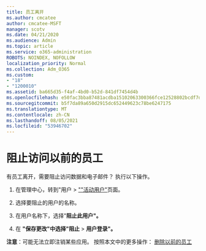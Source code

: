 ```yaml
---
title: 员工离开
ms.author: cmcatee
author: cmcatee-MSFT
manager: scotv
ms.date: 04/21/2020
ms.audience: Admin
ms.topic: article
ms.service: o365-administration
ROBOTS: NOINDEX, NOFOLLOW
localization_priority: Normal
ms.collection: Adm_O365
ms.custom:
- "18"
- "1200010"
ms.assetid: ba665d35-f4af-4bd0-b52d-841df7454d4b
ms.openlocfilehash: e50fac3bba87481acdba15102063300366fce12528802bcdf7d8cdf146807e3f
ms.sourcegitcommit: b5f7da89a650d2915dc652449623c78be6247175
ms.translationtype: MT
ms.contentlocale: zh-CN
ms.lasthandoff: 08/05/2021
ms.locfileid: "53946702"
---
```

# <a name="block-access-to-a-former-employee"></a>阻止访问以前的员工

有员工离开，需要阻止访问数据和电子邮件？ 执行以下操作。
  
1. 在管理中心，转到"用户 \> [""活动用户"](https://go.microsoft.com/fwlink/p/?linkid=834822)页面。

2. 选择要阻止的用户的名称。

3. 在用户名称下，选择"**阻止此用户"。**

4. 在 **"保存更改"中选择"阻止** \> **用户登录"。**

**注意**：可能无法立即注销某些应用。 按照本文中的更多操作： [删除以前的员工](https://docs.microsoft.com/microsoft-365/admin/add-users/remove-former-employee)